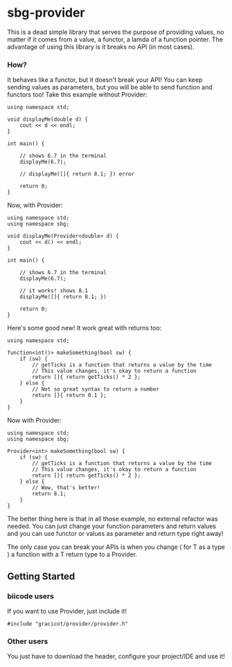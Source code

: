 # sbg-provider
This is a dead simple library that serves the purpose of providing values, no matter if it comes from a value, a functor, a lamda of a function pointer. The advantage of using this library is it breaks no API (in most cases).

### How?

It behaves like a functor, but it doesn't break your API! You can keep sending values as parameters, but you will be able to send function and functors too!
Take this example without Provider:
    
    using namespace std;
    
    void displayMe(double d) {
        cout << d << endl;
    }
    
    int main() {
        
        // shows 6.7 in the terminal
        displayMe(6.7);
        
        // displayMe([]{ return 8.1; }) error
        
        return 0;
    }
    
Now, with Provider:

    using namespace std;
    using namespace sbg;
    
    void displayMe(Provider<double> d) {
        cout << d() << endl;
    }
    
    int main() {
        
        // shows 6.7 in the terminal
        displayMe(6.7);
        
        // it works! shows 8.1
        displayMe([]{ return 8.1; }) 
        
        return 0;
    }
    
Here's some good new! It work great with returns too:

    
    using namespace std;
    
    function<int()> makeSomething(bool sw) {
        if (sw) {
            // getTicks is a function that returns a value by the time
            // This value changes, it's okay to return a function
            return []{ return getTicks() * 2 };
        } else {
            // Not so great syntax to return a number
            return []{ return 8.1 };
        }
    }

Now with Provider:
    
    using namespace std;
    using namespace sbg;
    
    Provider<int> makeSomething(bool sw) {
        if (sw) {
            // getTicks is a function that returns a value by the time
            // This value changes, it's okay to return a function
            return []{ return getTicks() * 2 };
        } else {
            // Wow, that's better!
            return 8.1;
        }
    }
    
The better thing here is that in all those example, no external refactor was needed. You can just change your function parameters and return values and you can use functor or values as parameter and return type right away!

The only case you can break your APIs is when you change ( for T as a type ) a function with a T return type to a Provider<T>.

## Getting Started
### biicode users
If you want to use Provider, just include it!
    
    #include "gracicot/provider/provider.h"
    
### Other users

You just have to download the header, configure your project/IDE and use it!
